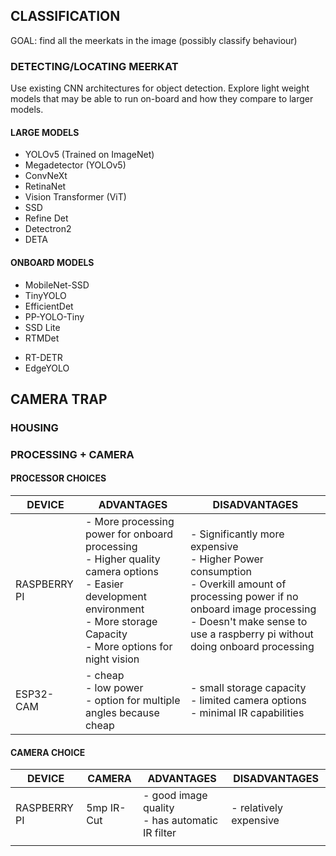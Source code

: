 ## CLASSIFICATION
GOAL: find all the meerkats in the image (possibly classify behaviour)
### DETECTING/LOCATING MEERKAT
Use existing CNN architectures for object detection. Explore light weight models that may be able to run on-board and how they compare to larger models.
#### LARGE MODELS
- YOLOv5 (Trained on ImageNet)
- Megadetector (YOLOv5)
- ConvNeXt
- RetinaNet
- Vision Transformer (ViT)
- SSD
- Refine Det
- Detectron2
- DETA
#### ONBOARD MODELS
* MobileNet-SSD
* TinyYOLO
* EfficientDet
* PP-YOLO-Tiny
* SSD Lite
* RTMDet
- RT-DETR
- EdgeYOLO


## CAMERA TRAP

### HOUSING

### PROCESSING + CAMERA

#### PROCESSOR CHOICES

| DEVICE       | ADVANTAGES                                                                                                                                                                          | DISADVANTAGES                                                                                                                                                                                                       |
| ------------ | ----------------------------------------------------------------------------------------------------------------------------------------------------------------------------------- | ------------------------------------------------------------------------------------------------------------------------------------------------------------------------------------------------------------------- |
| RASPBERRY PI | - More processing power for onboard processing<br>- Higher quality camera options<br>- Easier development environment<br>- More storage Capacity<br>- More options for night vision | - Significantly more expensive<br>- Higher Power consumption<br>- Overkill amount of processing power if no onboard image processing<br>- Doesn't make sense to use a raspberry pi without doing onboard processing |
| ESP32-CAM    | - cheap<br>- low power<br>- option for multiple angles because cheap                                                                                                                | - small storage capacity<br>- limited camera options<br>- minimal IR capabilities                                                                                                                                   |
#### CAMERA CHOICE

| DEVICE       | CAMERA     | ADVANTAGES                                        | DISADVANTAGES          |
| ------------ | ---------- | ------------------------------------------------- | ---------------------- |
| RASPBERRY PI | 5mp IR-Cut | - good image quality<br>- has automatic IR filter | - relatively expensive |
|              |            |                                                   |                        |
